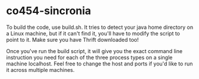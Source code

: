 # co454-sincronia

To build the code, use build.sh. It tries to detect your java home directory on a Linux machine, but if it can't find it, you'll have to modify the script to point to it. Make sure you have Thrift downloaded too!

Once you've run the build script, it will give you the exact command line instruction you need for each of the three process types on a single machine localhost. Feel free to change the host and ports if you'd like to run it across multiple machines.
